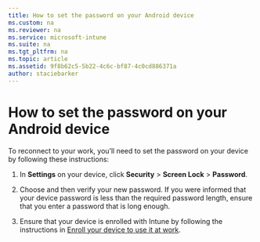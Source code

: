 ```yaml
---
title: How to set the password on your Android device
ms.custom: na
ms.reviewer: na
ms.service: microsoft-intune
ms.suite: na
ms.tgt_pltfrm: na
ms.topic: article
ms.assetid: 9f8b62c5-5b22-4c6c-bf87-4c0cd886371a
author: staciebarker
---
```

# How to set the password on your Android device
To reconnect to your work, you’ll need to set the password on your device by following these instructions:

1.  In **Settings** on your device, click **Security** &gt; **Screen Lock** &gt; **Password**.

2.  Choose and then verify your new password. If you were informed that your device password is less than the required password length, ensure that you enter a password that is long enough.

3.  Ensure that your device is enrolled with Intune by following the instructions in [Enroll your device to use it at work](http://go.microsoft.com/fwlink/?LinkId=519071).

